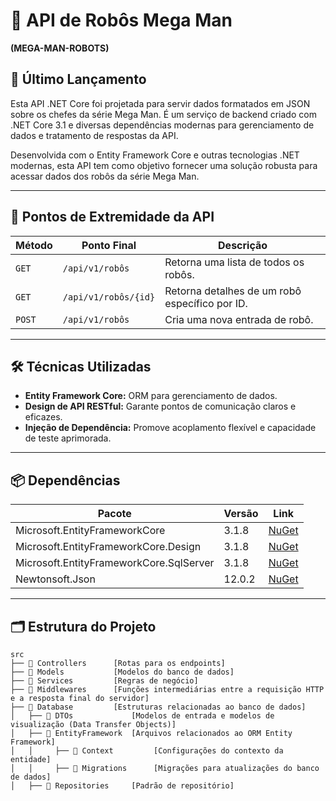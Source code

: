 # 🌸 API de Robôs Mega Man  
**(MEGA-MAN-ROBOTS)**  

## 🚀 Último Lançamento  
Esta API .NET Core foi projetada para servir dados formatados em JSON sobre os chefes da série Mega Man. É um serviço de backend criado com .NET Core 3.1 e diversas dependências modernas para gerenciamento de dados e tratamento de respostas da API.  

Desenvolvida com o Entity Framework Core e outras tecnologias .NET modernas, esta API tem como objetivo fornecer uma solução robusta para acessar dados dos robôs da série Mega Man.  

---

## 🌟 Pontos de Extremidade da API  

| Método   | Ponto Final               | Descrição                                   |  
|----------|---------------------------|-------------------------------------------|  
| `GET`    | `/api/v1/robôs`           | Retorna uma lista de todos os robôs.       |  
| `GET`    | `/api/v1/robôs/{id}`      | Retorna detalhes de um robô específico por ID. |  
| `POST`   | `/api/v1/robôs`           | Cria uma nova entrada de robô.             |  

---

## 🛠️ Técnicas Utilizadas  
- **Entity Framework Core:** ORM para gerenciamento de dados.  
- **Design de API RESTful:** Garante pontos de comunicação claros e eficazes.  
- **Injeção de Dependência:** Promove acoplamento flexível e capacidade de teste aprimorada.  

---

## 📦 Dependências  

| Pacote                           | Versão   | Link       |  
|----------------------------------|----------|------------|  
| Microsoft.EntityFrameworkCore    | 3.1.8    | [NuGet](https://www.nuget.org/packages/Microsoft.EntityFrameworkCore/3.1.8) |  
| Microsoft.EntityFrameworkCore.Design | 3.1.8 | [NuGet](https://www.nuget.org/packages/Microsoft.EntityFrameworkCore.Design/3.1.8) |  
| Microsoft.EntityFrameworkCore.SqlServer | 3.1.8 | [NuGet](https://www.nuget.org/packages/Microsoft.EntityFrameworkCore.SqlServer/3.1.8) |  
| Newtonsoft.Json                  | 12.0.2   | [NuGet](https://www.nuget.org/packages/Newtonsoft.Json/12.0.2) |  

---

## 🗂️ Estrutura do Projeto  

```plaintext
src  
├── 📂 Controllers      [Rotas para os endpoints]  
├── 📂 Models           [Modelos do banco de dados]  
├── 📂 Services         [Regras de negócio]  
├── 📂 Middlewares      [Funções intermediárias entre a requisição HTTP e a resposta final do servidor]  
├── 📂 Database         [Estruturas relacionadas ao banco de dados]  
│   ├── 📂 DTOs             [Modelos de entrada e modelos de visualização (Data Transfer Objects)]  
│   ├── 📂 EntityFramework  [Arquivos relacionados ao ORM Entity Framework]  
│   │     ├── 📂 Context         [Configurações do contexto da entidade]  
│   │     ├── 📂 Migrations      [Migrações para atualizações do banco de dados]  
│   ├── 📂 Repositories     [Padrão de repositório]  
